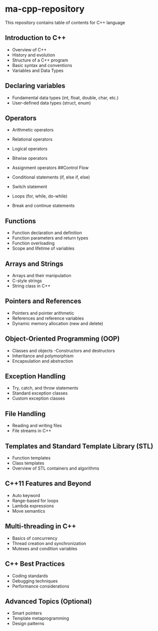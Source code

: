 # ma-cpp-repository
This repository contains table of contents for C++ language


## Introduction to C++

- Overview of C++
- History and evolution
- Structure of a C++ program
- Basic syntax and conventions
- Variables and Data Types

## Declaring variables
- Fundamental data types (int, float, double, char, etc.)
- User-defined data types (struct, enum)
## Operators

- Arithmetic operators
- Relational operators
- Logical operators
- Bitwise operators
- Assignment operators
##Control Flow

- Conditional statements (if, else if, else)
- Switch statement
- Loops (for, while, do-while)
- Break and continue statements
## Functions

- Function declaration and definition
- Function parameters and return types
- Function overloading
- Scope and lifetime of variables
## Arrays and Strings

- Arrays and their manipulation
- C-style strings
- String class in C++
## Pointers and References

- Pointers and pointer arithmetic
- References and reference variables
- Dynamic memory allocation (new and delete)
## Object-Oriented Programming (OOP)

- Classes and objects
-Constructors and destructors
- Inheritance and polymorphism
- Encapsulation and abstraction
## Exception Handling

- Try, catch, and throw statements
- Standard exception classes
- Custom exception classes
## File Handling

- Reading and writing files
- File streams in C++
## Templates and Standard Template Library (STL)

- Function templates
- Class templates
- Overview of STL containers and algorithms
## C++11 Features and Beyond

- Auto keyword
- Range-based for loops
- Lambda expressions
- Move semantics
## Multi-threading in C++

- Basics of concurrency
- Thread creation and synchronization
- Mutexes and condition variables
## C++ Best Practices

- Coding standards
- Debugging techniques
- Performance considerations
## Advanced Topics (Optional)

- Smart pointers
- Template metaprogramming
- Design patterns



